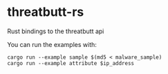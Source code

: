 threatbutt-rs
=============

Rust bindings to the threatbutt api

You can run the examples with:

    cargo run --example sample $(md5 < malware_sample)
    cargo run --example attribute $ip_address
